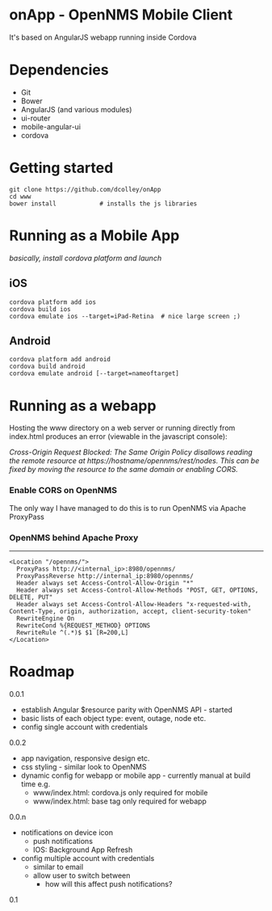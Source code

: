 # onApp - OpenNMS Mobile Client

It's based on AngularJS webapp running inside Cordova

# Dependencies

 * Git
 * Bower
 * AngularJS (and various modules)
 * ui-router
 * mobile-angular-ui
 * cordova

# Getting started

```
git clone https://github.com/dcolley/onApp
cd www
bower install            # installs the js libraries
```

# Running as a Mobile App

*basically, install cordova platform and launch*

## iOS

```
cordova platform add ios
cordova build ios
cordova emulate ios --target=iPad-Retina  # nice large screen ;)
```

## Android

```
cordova platform add android
cordova build android
cordova emulate android [--target=nameoftarget]
```

# Running as a webapp
Hosting the www directory on a web server or running directly from index.html produces an error (viewable in the javascript console):

*Cross-Origin Request Blocked: The Same Origin Policy disallows reading the remote resource at https://hostname/opennms/rest/nodes. This can be fixed by moving the resource to the same domain or enabling CORS.*

### Enable CORS on OpenNMS
The only way I have managed to do this is to run OpenNMS via Apache ProxyPass

### OpenNMS behind Apache Proxy
---------------------------

```
<Location "/opennms/">
  ProxyPass http://<internal_ip>:8980/opennms/
  ProxyPassReverse http://internal_ip:8980/opennms/
  Header always set Access-Control-Allow-Origin "*"
  Header always set Access-Control-Allow-Methods "POST, GET, OPTIONS, DELETE, PUT"
  Header always set Access-Control-Allow-Headers "x-requested-with, Content-Type, origin, authorization, accept, client-security-token"
  RewriteEngine On
  RewriteCond %{REQUEST_METHOD} OPTIONS
  RewriteRule ^(.*)$ $1 [R=200,L]
</Location>
```

# Roadmap

0.0.1

 * establish Angular $resource parity with OpenNMS API - started
 * basic lists of each object type: event, outage, node etc.
 * config single account with credentials 

0.0.2

 * app navigation, responsive design etc.
 * css styling - similar look to OpenNMS
 * dynamic config for webapp or mobile app - currently manual at build time e.g.
   * www/index.html: cordova.js only required for mobile
   * www/index.html: base tag only required for webapp

0.0.n

 * notifications on device icon
   * push notifications
   * IOS: Background App Refresh
 * config multiple account with credentials 
   * similar to email
   * allow user to switch between
     * how will this affect push notifications?

0.1 
